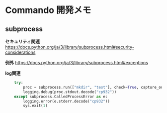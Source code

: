 # Commando 開発メモ

## subprocess

**セキュリティ関連**
https://docs.python.org/ja/3/library/subprocess.html#security-considerations

**例外**
https://docs.python.org/ja/3/library/subprocess.html#exceptions

**log関連**

```python
    try:
        proc = subprocess.run(["mkdir", "test"], check=True, capture_output=True)
        logging.debug(proc.stdout.decode("cp932"))
    except subprocess.CalledProcessError as e:
        logging.error(e.stderr.decode("cp932"))
        sys.exit(1)
```
